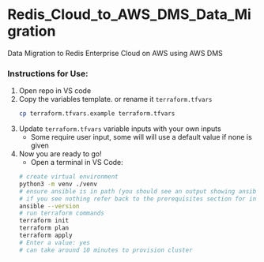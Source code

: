 # Redis_Cloud_to_AWS_DMS_Data_Migration
Data Migration to Redis Enterprise Cloud on AWS using AWS DMS



### Instructions for Use:
1. Open repo in VS code
2. Copy the variables template. or rename it `terraform.tfvars`
    ```bash
    cp terraform.tfvars.example terraform.tfvars
    ```
3. Update `terraform.tfvars` variable inputs with your own inputs
    - Some require user input, some will will use a default value if none is given
4. Now you are ready to go!
    * Open a terminal in VS Code:
    ```bash
    # create virtual environment
    python3 -m venv ./venv
    # ensure ansible is in path (you should see an output showing ansible is there)
    # if you see nothing refer back to the prerequisites section for installing ansible.
    ansible --version
    # run terraform commands
    terraform init
    terraform plan
    terraform apply
    # Enter a value: yes
    # can take around 10 minutes to provision cluster
    ```